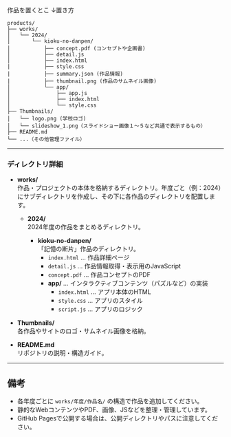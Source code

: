 作品を置くとこ
↓置き方
```
products/
├── works/
│   └── 2024/
│       └── kioku-no-danpen/
│           ├── concept.pdf (コンセプトや企画書)
│           ├── detail.js
│           ├── index.html
|           ├── style.css 
|           ├── summary.json (作品情報)
|           ├── thumbnail.png (作品のサムネイル画像)
│           └── app/
│               ├── app.js
│               ├── index.html
│               └── style.css
├── Thumbnails/
│   └── logo.png (学校ロゴ)
│   └── slideshow_1.png（スライドショー画像１～５など共通で表示するもの）
├── README.md
└── ...（その他管理ファイル）
```

---

### ディレクトリ詳細

- **works/**  
  作品・プロジェクトの本体を格納するディレクトリ。年度ごと（例：2024）にサブディレクトリを作成し、その下に各作品のディレクトリを配置します。

  - **2024/**  
    2024年度の作品をまとめるディレクトリ。

    - **kioku-no-danpen/**  
      「記憶の断片」作品のディレクトリ。  
      - `index.html` … 作品詳細ページ  
      - `detail.js` … 作品情報取得・表示用のJavaScript  
      - `concept.pdf` … 作品コンセプトのPDF  
      - **app/** … インタラクティブコンテンツ（パズルなど）の実装
        - `index.html` … アプリ本体のHTML
        - `style.css` … アプリのスタイル
        - `script.js` … アプリのロジック

- **Thumbnails/**  
  各作品やサイトのロゴ・サムネイル画像を格納。

- **README.md**  
  リポジトリの説明・構造ガイド。

---

## 備考

- 各年度ごとに `works/年度/作品名/` の構造で作品を追加してください。
- 静的なWebコンテンツやPDF、画像、JSなどを整理・管理しています。
- GitHub Pagesで公開する場合は、公開ディレクトリやパスに注意してください。
